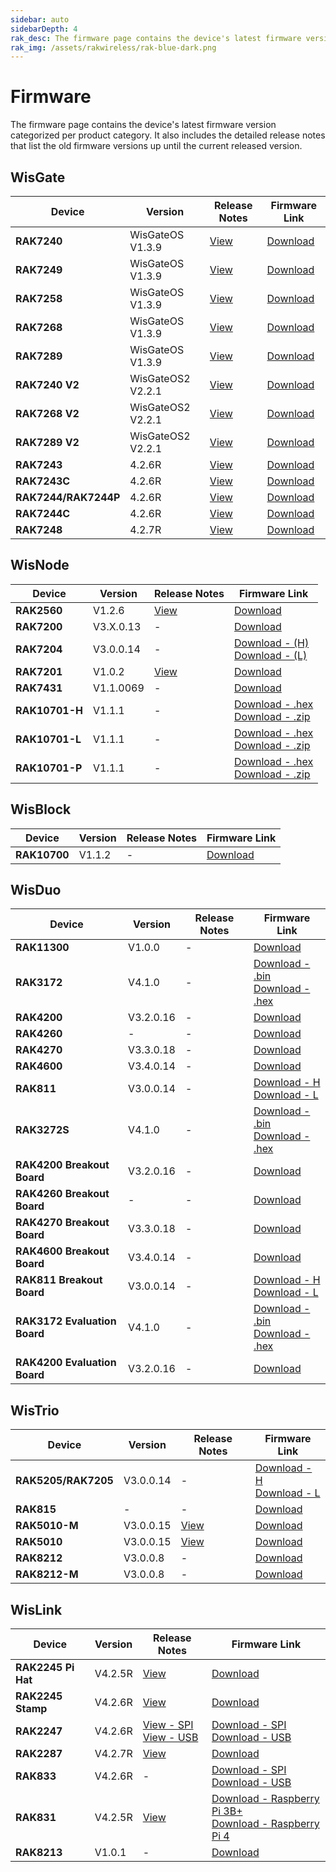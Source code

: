 ```yaml
---
sidebar: auto
sidebarDepth: 4
rak_desc: The firmware page contains the device's latest firmware version categorized per product category. It also includes the detailed release notes that list the old firmware versions up until the current released version.
rak_img: /assets/rakwireless/rak-blue-dark.png
---
```



# Firmware
The firmware page contains the device's latest firmware version categorized per product category. It also includes the detailed release notes that list the old firmware versions up until the current released version.

## WisGate

| Device               | Version           | Release Notes                                                                                                         | Firmware Link                                                                                                                        |
| -------------------- | ----------------- | --------------------------------------------------------------------------------------------------------------------- | ------------------------------------------------------------------------------------------------------------------------------------ |
| **RAK7240**          | WisGateOS V1.3.9  | [View](https://downloads.rakwireless.com/LoRa/WisGateOS/Release_Notes_WisGateOS.txt)                                  | [Download](https://downloads.rakwireless.com/LoRa/WisGateOS/WisGateOS_Latest_Firmware.zip)                                           |
| **RAK7249**          | WisGateOS V1.3.9  | [View](https://downloads.rakwireless.com/LoRa/WisGateOS/Release_Notes_WisGateOS.txt)                                  | [Download](https://downloads.rakwireless.com/LoRa/WisGateOS/WisGateOS_Latest_Firmware.zip)                                           |
| **RAK7258**          | WisGateOS V1.3.9  | [View](https://downloads.rakwireless.com/LoRa/WisGateOS/Release_Notes_WisGateOS.txt)                                  | [Download](https://downloads.rakwireless.com/LoRa/WisGateOS/WisGateOS_Latest_Firmware.zip)                                           |
| **RAK7268**          | WisGateOS V1.3.9  | [View](https://downloads.rakwireless.com/LoRa/WisGateOS/Release_Notes_WisGateOS.txt)                                  | [Download](https://downloads.rakwireless.com/LoRa/WisGateOS/WisGateOS_Latest_Firmware.zip)                                           |
| **RAK7289**          | WisGateOS V1.3.9  | [View](https://downloads.rakwireless.com/LoRa/WisGateOS/Release_Notes_WisGateOS.txt)                                  | [Download](https://downloads.rakwireless.com/LoRa/WisGateOS/WisGateOS_Latest_Firmware.zip)                                           |
| **RAK7240 V2**       | WisGateOS2 V2.2.1 | [View](https://downloads.rakwireless.com/LoRa/WisGateOS2/Release_Notes_WisGateOS2.txt)                                | [Download](https://downloads.rakwireless.com/LoRa/WisGateOS2/WisGateOS2_Latest_Firmware.zip)                                         |
| **RAK7268 V2**       | WisGateOS2 V2.2.1 | [View](https://downloads.rakwireless.com/LoRa/WisGateOS2/Release_Notes_WisGateOS2.txt)                                | [Download](https://downloads.rakwireless.com/LoRa/WisGateOS2/WisGateOS2_Latest_Firmware.zip)                                         |
| **RAK7289 V2**       | WisGateOS2 V2.2.1 | [View](https://downloads.rakwireless.com/LoRa/WisGateOS2/Release_Notes_WisGateOS2.txt)                                | [Download](https://downloads.rakwireless.com/LoRa/WisGateOS2/WisGateOS2_Latest_Firmware.zip)                                         |
| **RAK7243**          | 4.2.6R            | [View](https://downloads.rakwireless.com/LoRa/Pilot-Gateway-Pro-RAK7243/Firmware/RAK7243_Release_Note.txt)            | [Download](https://downloads.rakwireless.com/LoRa/Pilot-Gateway-Pro-RAK7243/Firmware/RAK7243_Latest_Firmware.zip)                    |
| **RAK7243C**         | 4.2.6R            | [View](https://downloads.rakwireless.com/LoRa/Pilot-Gateway-Pro-RAK7243/Firmware/RAK7243CRelease_Note.txt)            | [Download](https://downloads.rakwireless.com/LoRa/Pilot-Gateway-Pro-RAK7243/Firmware/RAK7243C_Latest_Firmware.zip)                   |
| **RAK7244/RAK7244P** | 4.2.6R            | [View](https://downloads.rakwireless.com/LoRa/Developer-LoRaWAN-Gateway-RAK7244%26RAK7244P/Firmware/Release_Note.txt) | [Download](https://downloads.rakwireless.com/LoRa/Developer-LoRaWAN-Gateway-RAK7244%26RAK7244P/Firmware/RAK7244_Latest_Firmware.zip) |
| **RAK7244C**         | 4.2.6R            | [View](https://downloads.rakwireless.com/LoRa/Developer-LoRaWAN-Gateway-RAK7244C/Firmware/Release_Note.txt)           | [Download](https://downloads.rakwireless.com/LoRa/Developer-LoRaWAN-Gateway-RAK7244C/Firmware/RAK7244C_Latest_Firmware.zip)          |
| **RAK7248**          | 4.2.7R            | [View](https://downloads.rakwireless.com/LoRa/RAK7248/Firmware/RAK7248_Release_Note.txt)                              | [Download](https://downloads.rakwireless.com/LoRa/RAK7248/Firmware/RAK7248_Latest_Firmware.zip)                                      |


## WisNode

| Device         | Version   | Release Notes                                                                       | Firmware Link                                                                                                                                                                                                                   |
| -------------- | --------- | ----------------------------------------------------------------------------------- | ------------------------------------------------------------------------------------------------------------------------------------------------------------------------------------------------------------------------------- |
| **RAK2560**    | V1.2.6    | [View](https://downloads.rakwireless.com/LoRa/SensorHub/Firmware/Release_Notes.txt) | [Download](https://downloads.rakwireless.com/LoRa/SensorHub/Firmware/RAK2560_Latest_Firmware.zip)                                                                                                                               |
| **RAK7200**    | V3.X.0.13 | -                                                                                   | [Download](https://downloads.rakwireless.com/LoRa/RAK7200-Tracker/Firmware/RAK7200_Latest_Firmware.zip)                                                                                                                         |
| **RAK7204**    | V3.0.0.14 | -                                                                                   | [Download - (H)](https://downloads.rakwireless.com/LoRa/RAK7204/Firmware/RAK7204_H_Latest_Firmware.rar) <br> [Download - (L)](https://downloads.rakwireless.com/LoRa/RAK7204/Firmware/RAK7204_L_Latest_Firmware.rar)            |
| **RAK7201**    | V1.0.2    | [View](https://downloads.rakwireless.com/LoRa/RAK7201/Firmware/Release_Note.txt)    | [Download](https://downloads.rakwireless.com/LoRa/RAK7201/Firmware/RAK7201_Latest_Firmware.zip)                                                                                                                                 |
| **RAK7431**    | V1.1.0069 | -                                                                                   | [Download](https://downloads.rakwireless.com/LoRa/RAK7431/Firmware/RAK7431_Latest_Firmware.zip)                                                                                                                                 |
| **RAK10701-H** | V1.1.1    | -                                                                                   | [Download - .hex](https://downloads.rakwireless.com/LoRa/RAK10701/Firmware/RAK10701_H_Latest_Firmware.hex) <br> [Download - .zip](https://downloads.rakwireless.com/LoRa/RAK10701/Firmware/RAK10701_H_Latest_Firmware.zip)      |
| **RAK10701-L** | V1.1.1    | -                                                                                   | [Download - .hex](https://downloads.rakwireless.com/LoRa/RAK10701/Firmware/RAK10701_L_P_Latest_Firmware.hex)  <br> [Download - .zip](https://downloads.rakwireless.com/LoRa/RAK10701/Firmware/RAK10701_L_P_Latest_Firmware.zip) |
| **RAK10701-P** | V1.1.1    | -                                                                                   | [Download - .hex](https://downloads.rakwireless.com/LoRa/RAK10701/Firmware/RAK10701_L_P_Latest_Firmware.hex) <br> [Download - .zip](https://downloads.rakwireless.com/LoRa/RAK10701/Firmware/RAK10701_L_P_Latest_Firmware.zip)  |


## WisBlock

| Device       | Version | Release Notes | Firmware Link                                                                                  |
| ------------ | ------- | ------------- | ---------------------------------------------------------------------------------------------- |
| **RAK10700** | V1.1.2  | -             | [Download](https://downloads.rakwireless.com/LoRa/WisBlock/Solutions/LPWAN-Tracker-Latest.zip) |


## WisDuo

| Device                       | Version   | Release Notes | Firmware Link                                                                                                                                                                                                                             |
| ---------------------------- | --------- | ------------- | ----------------------------------------------------------------------------------------------------------------------------------------------------------------------------------------------------------------------------------------- |
| **RAK11300**                 | V1.0.0    | -             | [Download](https://downloads.rakwireless.com/LoRa/RAK11300/Firmware/RAK11300_Latest_Firmware.zip)                                                                                                                                         |
| **RAK3172**                  | V4.1.0    | -             | [Download - .bin](https://downloads.rakwireless.com/RUI/RUI3/Image/RAK3172-E_latest.bin) <br> [Download - .hex](https://downloads.rakwireless.com/RUI/RUI3/Image/RAK3172-E_latest_final.hex)                                              |
| **RAK4200**                  | V3.2.0.16 | -             | [Download](https://downloads.rakwireless.com/LoRa/RAK4200/Firmware/RAK4200_Latest_Firmware.zip)                                                                                                                                           |
| **RAK4260**                  | -         | -             | [Download](https://downloads.rakwireless.com/LoRa/RAK4260/Firmware/RAK4260_Latest_Firmware.rar)                                                                                                                                           |
| **RAK4270**                  | V3.3.0.18 | -             | [Download](https://downloads.rakwireless.com/LoRa/RAK4270/Firmware/RAK4270_Latest_Firmware.zip)                                                                                                                                           |
| **RAK4600**                  | V3.4.0.14 | -             | [Download](https://downloads.rakwireless.com/LoRa/RAK4600/Firmware/RAK4600_Latest_Firmware.zip)                                                                                                                                           |
| **RAK811**                   | V3.0.0.14 | -             | [Download - H](https://downloads.rakwireless.com/LoRa/RAK811/Firmware/RAK811%28H%29_Latest_Firmware.zip) <br>    [Download - L](https://downloads.rakwireless.com/LoRa/RAK811/Firmware/RAK811%28L%29_Latest_Firmware.zip)                 |
| **RAK3272S**                 | V4.1.0    | -             | [Download - .bin](https://downloads.rakwireless.com/RUI/RUI3/Image/RAK3172-E_latest.bin) <br> [Download - .hex](https://downloads.rakwireless.com/RUI/RUI3/Image/RAK3172-E_latest_final.hex)                                              |
| **RAK4200 Breakout Board**   | V3.2.0.16 | -             | [Download](https://downloads.rakwireless.com/LoRa/RAK4200/Firmware/RAK4200_Latest_Firmware.zip)                                                                                                                                           |
| **RAK4260 Breakout Board**   | -         | -             | [Download](https://downloads.rakwireless.com/LoRa/RAK4260/Firmware/RAK4260_Latest_Firmware.rar)                                                                                                                                           |
| **RAK4270 Breakout Board**   | V3.3.0.18 | -             | [Download](https://downloads.rakwireless.com/LoRa/RAK4270/Firmware/RAK4270_Latest_Firmware.zip)                                                                                                                                           |
| **RAK4600 Breakout Board**   | V3.4.0.14 | -             | [Download](https://downloads.rakwireless.com/LoRa/RAK4600/Firmware/RAK4600_Latest_Firmware.zip)                                                                                                                                           |
| **RAK811 Breakout Board**    | V3.0.0.14 | -             | [Download - H](https://downloads.rakwireless.com/LoRa/RAK811-BreakoutBoard/Firmware/RAK811_H_Latest_Firmware.zip) <br>  [Download - L](https://downloads.rakwireless.com/LoRa/RAK811-BreakoutBoard/Firmware/RAK811_L_Latest_Firmware.zip) |
| **RAK3172 Evaluation Board** | V4.1.0    | -             | [Download - .bin](https://downloads.rakwireless.com/RUI/RUI3/Image/RAK3172-E_latest.bin) <br> [Download - .hex](https://downloads.rakwireless.com/RUI/RUI3/Image/RAK3172-E_latest_final.hex)                                              |
| **RAK4200 Evaluation Board** | V3.2.0.16 | -             | [Download](https://downloads.rakwireless.com/LoRa/RAK4200/Firmware/RAK4200_Latest_Firmware.zip)                                                                                                                                           |



## WisTrio


| Device              | Version   | Release Notes                                                                                  | Firmware Link                                                                                                                                                                                                                                        |
| ------------------- | --------- | ---------------------------------------------------------------------------------------------- | ---------------------------------------------------------------------------------------------------------------------------------------------------------------------------------------------------------------------------------------------------- |
| **RAK5205/RAK7205** | V3.0.0.14 | -                                                                                              | [Download - H](https://downloads.rakwireless.com/LoRa/WisTrio-LoRa-RAK5205/Firmware/RAK5205_7205_H_Latest_Firmware.zip) <br> [Download - L](https://downloads.rakwireless.com/LoRa/WisTrio-LoRa-RAK5205/Firmware/RAK5205_7205_L_Latest_Firmware.zip) |
| **RAK815**          | -         | -                                                                                              | [Download](https://github.com/RAKWireless/RAK813-BreakBoard)                                                                                                                                                                                         |
| **RAK5010-M**       | V3.0.0.15 | [View](https://downloads.rakwireless.com/Cellular/RAK5010/Firmware/RAK5010-M_Release_Note.txt) | [Download](https://downloads.rakwireless.com/Cellular/RAK5010/Firmware/RAK5010-M_Latest_Firmware.zip)                                                                                                                                                |
| **RAK5010**         | V3.0.0.15 | [View](https://downloads.rakwireless.com/Cellular/RAK5010/Firmware/RAK5010_Release_Note.txt)   | [Download](https://downloads.rakwireless.com/Cellular/RAK5010/Firmware/RAK5010_Latest_Firmware.zip)                                                                                                                                                  |
| **RAK8212**         | V3.0.0.8  | -                                                                                              | [Download](https://downloads.rakwireless.com/Cellular/RAK8212/Firmware/RAK8212_Latest_Firmware.rar)                                                                                                                                                  |
| **RAK8212-M**       | V3.0.0.8  | -                                                                                              | [Download](https://downloads.rakwireless.com/Cellular/RAK8212/Firmware/RAK8212-M_Latest_Firmware.rar)                                                                                                                                                |



## WisLink

| Device             | Version | Release Notes                                                                                                                                                                                                                          | Firmware Link                                                                                                                                                                                                                                          |
| ------------------ | ------- | -------------------------------------------------------------------------------------------------------------------------------------------------------------------------------------------------------------------------------------- | ------------------------------------------------------------------------------------------------------------------------------------------------------------------------------------------------------------------------------------------------------ |
| **RAK2245 Pi Hat** | V4.2.5R | [View](https://downloads.rakwireless.com/LoRa/RAK2245-Pi-HAT/Firmware/Release_Note.txt)                                                                                                                                                | [Download](https://downloads.rakwireless.com/LoRa/RAK2245-Pi-HAT/Firmware/RAK2245_Latest_Firmware.zip)                                                                                                                                                 |
| **RAK2245 Stamp**  | V4.2.6R | [View](https://downloads.rakwireless.com/LoRa/RAK2245/Firmware/Release_Note.txt)                                                                                                                                                       | [Download](https://downloads.rakwireless.com/LoRa/RAK2245/Firmware/RAK2245_Latest_Firmware.zip)                                                                                                                                                        |
| **RAK2247**        | V4.2.6R | [View - SPI](https://downloads.rakwireless.com/LoRa/RAK2247-Mini-PCIe/RPi-Firmware/RAK2247-SPI_Release_Note.txt) <br> [View - USB](https://downloads.rakwireless.com/LoRa/RAK2247-Mini-PCIe/RPi-Firmware/RAK2247-USB_Release_Note.txt) | [Download - SPI](https://downloads.rakwireless.com/LoRa/RAK2247-Mini-PCIe/RPi-Firmware/RAK2247_spi_Latest_Firmware.zip) <br> [Download - USB](https://downloads.rakwireless.com/LoRa/RAK2247-Mini-PCIe/RPi-Firmware/RAK2247_usb_Latest_Firmware.zip)   |
| **RAK2287**        | V4.2.7R | [View](https://downloads.rakwireless.com/LoRa/RAK2287-Mini-PCIe/Firmware/Release_Note.txt)                                                                                                                                             | [Download](https://downloads.rakwireless.com/LoRa/RAK2287-Mini-PCIe/Firmware/RAK2287_Latest_Firmware.zip)                                                                                                                                              |
| **RAK833**         | V4.2.6R | -                                                                                                                                                                                                                                      | [Download - SPI](https://downloads.rakwireless.com/LoRa/RAK2247-Mini-PCIe/RPi-Firmware/RAK2247_spi_Latest_Firmware.zip) <br> [Download - USB](https://downloads.rakwireless.com/LoRa/RAK2247-Mini-PCIe/RPi-Firmware/RAK2247_usb_Latest_Firmware.zip)   |
| **RAK831**         | V4.2.5R | [View](https://downloads.rakwireless.com/LoRa/RAK2245-Pi-HAT/Firmware/Release_Note.txt)                                                                                                                                                | [Download - Raspberry Pi 3B+](https://downloads.rakwireless.com/LoRa/RAK2245-Pi-HAT/Firmware/RAK2245_Latest_Firmware.zip) <br> [Download - Raspberry Pi 4](https://downloads.rakwireless.com/LoRa/RAK2245-Pi-HAT/Firmware/RAK2245_Latest_Firmware.zip) |
| **RAK8213**        | V1.0.1  | -                                                                                                                                                                                                                                      | [Download](https://downloads.rakwireless.com/Cellular/RAK8213/Firmware/RAK8213_Latest_Firmware.zip)                                                                                                                                                    |
